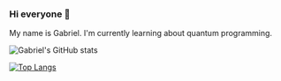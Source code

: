 ### Hi everyone 👋

My name is Gabriel.
I'm currently learning about quantum programming.

<!--
**G-Carneiro/G-Carneiro** is a ✨ _special_ ✨ repository because its `README.md` (this file) appears on your GitHub profile.

Here are some ideas to get you started:

- 🔭 I’m currently working on ...
- 🌱 I’m currently learning ...
- 👯 I’m looking to collaborate on ...
- 🤔 I’m looking for help with ...
- 💬 Ask me about ...
- 📫 How to reach me: ...
- 😄 Pronouns: ...
- ⚡ Fun fact: ...
-->

![Gabriel's GitHub stats](https://github-readme-stats.vercel.app/api?username=G-Carneiro&count_private=true&show_icons=true&theme=dark)

[![Top Langs](https://github-readme-stats.vercel.app/api/top-langs/?username=G-Carneiro&layout=compact&theme=dark)](https://github.com/G-Carneiro/github-readme-stats)
